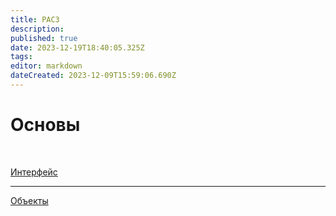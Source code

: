 ```yaml
---
title: PAC3
description: 
published: true
date: 2023-12-19T18:40:05.325Z
tags: 
editor: markdown
dateCreated: 2023-12-09T15:59:06.690Z
---
```


# Основы

<br>

<a>[Интерфейс](/PAC3/Интерфейс)</a>

---

<a>[Объекты](/PAC3/objects)</a>
